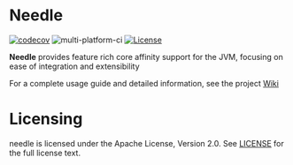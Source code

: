 # Needle
[![codecov](https://codecov.io/gh/sheinbergon/needle/branch/master/graph/badge.svg)](https://codecov.io/gh/sheinbergon/needle)
![multi-platform-ci](https://github.com/sheinbergon/needle/workflows/multi-platform-ci/badge.svg?branch=master&event=push)
[![License](https://img.shields.io/badge/License-Apache%202.0-blue.svg)](https://opensource.org/licenses/Apache-2.0)

**Needle** provides feature rich core affinity support for the JVM, 
focusing on ease of integration and extensibility  

For a complete usage guide and detailed information, see the project [Wiki](https://github.com/sheinbergon/needle/wiki/Introduction)

# Licensing
needle is licensed under the Apache License, Version 2.0. See [LICENSE](https://github.com/sheinbergon/needle/blob/master/LICENSE) for the full license text.